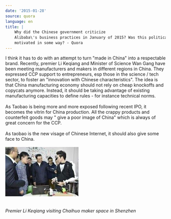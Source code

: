 ```yaml
---
date: '2015-01-28'
source: quora
language: en
title: |
    Why did the Chinese government criticize
    Alibaba\'s business practices in January of 2015? Was this politically
    motivated in some way? - Quora
---
```


I think it has to do with an attempt to turn \"made in China\" into a
respectable brand. Recently, premier Li Keqiang and Minister of Science
Wan Gang have been meeting manufacturers and makers in different regions
in China. They expressed CCP support to entrepreneurs, esp those in the
science / tech sector, to foster an \"innovation with Chinese
characteristics\". The idea is that China manufacturing economy should
not rely on cheap knockoffs and copycats anymore. Instead, it should be
taking advantage of existing manufacturing capacities to define rules -
for instance technical norms.\
​\
As Taobao is being more and more exposed following recent IPO, it
becomes the vitrin for China production. All the crappy products and
counterfeit goods may \" give a poor image of China\" which is always of
great concern for the CCP.\
\
As taobao is the new visage of Chinese Internet, it should also give
some face to China.\
​\
![](./img/main-qimg-060d00eeac43d9972f4da6401c894f59-c.png)​\
​\
\
*Premier Li Keqiang visiting Chaihuo maker space in Shenzhen*
